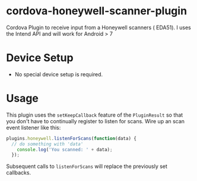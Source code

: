# cordova-honeywell-scanner-plugin
Cordova Plugin to receive input from a Honeywell scanners ( EDA51).
I uses the Intend API and will work for Android > 7

# Device Setup
- No special device setup is required.

# Usage
This plugin uses the `setKeepCallback` feature of the `PluginResult` so that you don't have to continually register to listen for scans. Wire up an scan event listener like this:

```javascript
plugins.honeywell.listenForScans(function(data) {
  // do something with 'data'
    console.log('You scanned: ' + data);
  });
```

Subsequent calls to `listenForScans` will replace the previously set callbacks.
